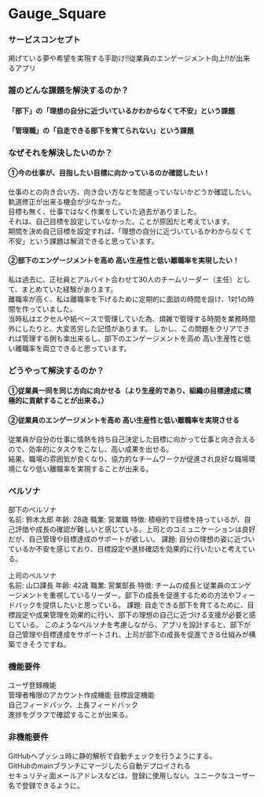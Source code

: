 # Gauge_Square

### サービスコンセプト
掲げている夢や希望を実現する手助け!!従業員のエンゲージメント向上!!が出来るアプリ

### 誰のどんな課題を解決するのか？
#### 「部下」の「理想の自分に近づいているかわからなくて不安」という課題
#### 「管理職」の「自走できる部下を育てられない」という課題


### なぜそれを解決したいのか？
#### ①今の仕事が、目指したい目標に向かっているのか確認したい！
仕事のとの向き合い方、向き合い方などを間違っていないかどうか確認したい。軌道修正が出来る機会が少なかった。  
目標も無く、仕事ではなく作業をしていた過去がありました。  
それは、自己目標を設定していなかった。ことが原因だと考えています。  
期間を決め自己目標を設定すれば、「理想の自分に近づいているかわからなくて不安」という課題は解消できると思っています。
#### ②部下のエンゲージメントを高め 高い生産性と低い離職率を実現したい！
私は過去に、正社員とアルバイト合わせて30人のチームリーダー（主任）として、まとめていた経験があります。  
離職率が高く、私は離職率を下げるために定期的に面談の時間を設け、1対1の時間を作っていました。  
当時私はエクセルや紙ベースで管理していた為、煩雑で管理する時間を業務時間外にしたりと、大変苦労した記憶があります。
しかし、この問題をクリアできれば管理する側も楽出来るし、部下のエンゲージメントを高め 高い生産性と低い離職率を両立できると思っています。
### どうやって解決するのか？
#### ①従業員一同を同じ方向に向かせる（より生産的であり、組織の目標達成に積極的に貢献することが出来る。）
#### ②従業員のエンゲージメントを高め 高い生産性と低い離職率を実現させる
従業員が自分の仕事に情熱を持ち自己決定した目標に向かって仕事と向き合えるので、効率的にタスクをこなし、高い成果を出せる。  
結果、職場の雰囲気が良くなり、協力的なチームワークが促進され良好な職場環境になり低い離職率を実現することが出来る。
### ペルソナ
部下のペルソナ  
名前: 鈴木太郎
年齢: 28歳
職業: 営業職
特徴: 積極的で目標を持っているが、自己評価や成長の確認が難しいと感じている。上司とのコミュニケーションは良好だが、自己管理や目標達成のサポートが欲しい。
課題: 自分の理想の姿に近づいているか不安を感じており、目標設定や進捗確認を効果的に行いたいと考えている。  

上司のペルソナ  
名前: 山口課長
年齢: 42歳
職業: 営業部長
特徴: チームの成長と従業員のエンゲージメントを重視しているリーダー。部下の成長を促進するための方法やフィードバックを提供したいと思っている。
課題: 自走できる部下を育てるために、目標設定や成果管理を効果的に行い、部下の理想の自己に近づける支援が必要と感じている。
このようなペルソナを考慮しながら、アプリを設計すると、部下が自己管理や目標達成をサポートされ、上司が部下の成長を促進できる仕組みが構築できそうですね。
### 機能要件
ユーザ登録機能  
管理者権限のアカウント作成機能
目標設定機能  
自己フィードバック、上長フィードバック  
進捗をグラフで確認することが出来る。  

### 非機能要件
GitHubへプッシュ時に静的解析で自動チェックを行うようにする。  
GitHubのmainブランチにマージしたら自動デプロイされる  
セキュリティ面メールアドレスなどは、登録に使用しない。ユニークなユーザー名で登録できるように。  
